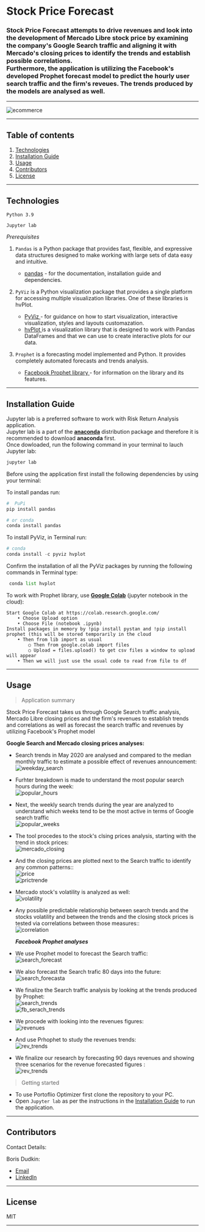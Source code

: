 # Stock Price Forecast

### Stock Price Forecast attempts to drive revenues and look into the development of Mercado Libre stock price by examining the company's Google Search traffic and aligning it with Mercado's closing prices to identify the trends and establish possible correlations.<br/>Furthermore, the application is utilizing the Facebook's developed Prophet forecast model to predict the hourly user search traffic and the firm's reveues. The trends produced by the models are analysed as well.

---

![ecommerce](Images/online.jpg)

---

## Table of contents

1. [Technologies](#technologies)
2. [Installation Guide](#installation-guide)
3. [Usage](#usage)
4. [Contributors](#contributors)
5. [License](#license)

---

## Technologies

`Python 3.9`

`Jupyter lab`

_Prerequisites_

1. `Pandas` is a Python package that provides fast, flexible, and expressive data structures designed to make working with large sets of data easy and intuitive.

   - [pandas](https://github.com/pandas-dev/pandas) - for the documentation, installation guide and dependencies.

2. `PyViz` is a Python visualization package that provides a single platform for accessing multiple visualization libraries. One of these libraries is hvPlot. <br/>

   - [PyViz ](https://pyviz.org/) - for guidance on how to start visualization, interactive visualization, styles and layouts customazation.
   - [hvPlot ](https://hvplot.holoviz.org/) is a visualization library that is designed to work with Pandas DataFrames and that we can use to create interactive plots for our data.<br/>

3. `Prophet` is a forecasting model implemented and Python. It provides completely automated forecasts and trends analysis.

   - [Facebook Prophet library ](https://facebook.github.io/prophet/) - for information on the library and its features.<br/>

---

## Installation Guide

Jupyter lab is a preferred software to work with Risk Return Analysis application.<br/> Jupyter lab is a part of the **[anaconda](https://www.anaconda.com/)** distribution package and therefore it is recommended to download **anaconda** first.<br/> Once dowloaded, run the following command in your terminal to lauch Jupyter lab:

```python
jupyter lab
```

Before using the application first install the following dependencies by using your terminal:

To install pandas run:

```python
#  PuPi
pip install pandas
```

```python
# or conda
conda install pandas
```

To install PyViz, in Terminal run:

```python
# conda
conda install -c pyviz hvplot
```

Confirm the installation of all the PyViz packages by running the following commands in Terminal type:

```python
 conda list hvplot
```

To work with Prophet library, use **[Google Colab](https://colab.research.google.com/)** (jupyter notebook in the cloud):

```
Start Google Colab at https://colab.research.google.com/
	• Choose Upload option
	• Choose File (notebook .ipynb)
Install packages in memory by !pip install pystan and !pip install prophet (this will be stored temporarily in the cloud
	• Then from lib import as usual
		○ Then from google.colab import files
		○ Upload = files.upload() to get csv files a window to upload will appear
	• Then we will just use the usual code to read from file to df
```

---

## Usage

> Application summary<br/>

Stock Price Forecast takes us through Google Search traffic analysis, Mercado Libre closing prices and the firm's revenues to establish trends and correlations as well as forecast the search traffic and revenues by utilizing Facebook's Prophet model<br/>

**Google Search and Mercado closing prices analyses:**<br/>

- Search trends in May 2020 are analysed and compared to the median monthly traffic to estimate a possible effect of revenues announcement: <br/>
  ![weekday_search](Images/av_search_weekday.png)<br/>

- Furhter breakdown is made to understand the most popular search hours during the week: <br/>
  ![popular_hours](Images/weekday_hour.png)<br/>
- Next, the weekly search trends during the year are analyzed to understand which weeks tend to be the most active in terms of Google search traffic <br/> ![popular_weeks](Images/week_of_year.png)<br/>
- The tool procedes to the stock's clsing prices analysis, starting with the trend in stock prices:<br/>
  ![mercado_closing](Images/Mercado_prices.png)<br/>
- And the closing prices are plotted next to the Search traffic to identify any common patterns::<br/>
  ![price](Images/price_trend.png)<br/>
  ![prictrende](Images/price_trend2.png)<br/>
- Mercado stock's volatility is analyzed as well:<br/>
  ![volatility](Images/stock_vol.png)<br/>
- Any possible predictable relationship between search trends and the stocks volatility and between the trends and the closing stock prices is tested via correlations between those measures::<br/>
  ![correlation](Images/vol_stock_trend_corr.png)<br/>

  **_Facebook Prophet analyses_**<br/>

- We use Prophet model to forecast the Search traffic:<br/>
  ![search_forecast](Images/fb_forecast.PNG)<br/>
- We also forecast the Search trafic 80 days into the future:<br/>
  ![search_forecasta](Images/forecast_prediction.png)<br/>
- We finalize the Search traffic analysis by looking at the trends produced by Prophet:<br/>
  ![search_trends](Images/fb_trend.PNG)<br/>
  ![fb_serach_trends](Images/fb_analysis.PNG)<br/>
- We procede with looking into the revenues figures:<br/>
  ![revenues](Images/revenues.png)<br/>
- And use Prhophet to study the revenues trends:<br/>
  ![rev_trends](Images/revenues_trends.PNG)<br/>
- We finalize our research by forecasting 90 days revenues and showing three scenarios for the revenue forecasted figures :<br/>
  ![rev_trends](Images/fb_rev_forecast.PNG)<br/>

> Getting started<br/>

- To use Portoflio Optimizer first clone the repository to your PC.<br/>
- Open `Jupyter lab` as per the instructions in the [Installation Guide](#installation-guide) to run the application.<br/>

---

## Contributors

Contact Details:

Boris Dudkin:

- [Email](boris.dudkin@gmail.com)
- [LinkedIn](www.linkedin.com/in/Boris-Dudkin)

---

## License

MIT

---
